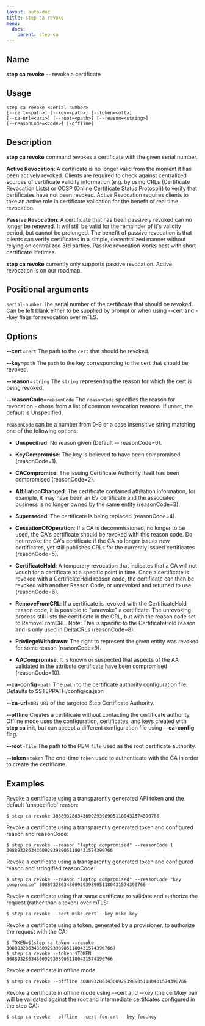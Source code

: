 ```yaml
---
layout: auto-doc
title: step ca revoke
menu:
  docs:
    parent: step ca
---
```


## Name
**step ca revoke** -- revoke a certificate

## Usage

```raw
step ca revoke <serial-number>
[--cert=<path>] [--key=<path>] [--token=<ott>]
[--ca-url=<uri>] [--root=<path>] [--reason=<string>]
[--reasonCode=<code>] [-offline]
```

## Description


**step ca revoke** command revokes a certificate with the given serial
number.

**Active Revocation**: A certificate is no longer valid from the moment it has
been actively revoked. Clients are required to check against centralized
sources of certificate validity information (e.g. by using CRLs (Certificate
Revocation Lists) or OCSP (Online Certificate Status Protocol)) to
verify that certificates have not been revoked. Active Revocation requires
clients to take an active role in certificate validation for the benefit of
real time revocation.

**Passive Revocation**: A certificate that has been passively revoked can no
longer be renewed. It will still be valid for the remainder of it's validity period,
but cannot be prolonged. The benefit of passive revocation is that clients
can verify certificates in a simple, decentralized manner without relying on
centralized 3rd parties. Passive revocation works best with short
certificate lifetimes.

**step ca revoke** currently only supports passive revocation. Active revocation
is on our roadmap.

## Positional arguments

`serial-number`
The serial number of the certificate that should be revoked. Can be left blank
either to be supplied by prompt or when using --cert and --key flags for
revocation over mTLS.

## Options


**--cert**=`cert`
The path to the `cert` that should be revoked.

**--key**=`path`
The `path` to the key corresponding to the cert that should be revoked.

**--reason**=`string`
The `string` representing the reason for which the cert is being revoked.

**--reasonCode**=`reasonCode`
The `reasonCode` specifies the reason for revocation - chose from a list of
common revocation reasons. If unset, the default is Unspecified.

`reasonCode` can be a number from 0-9 or a case insensitive string matching
one of the following options:

- **Unspecified**: No reason given (Default -- reasonCode=0).

- **KeyCompromise**: The key is believed to have been compromised (reasonCode=1).

- **CACompromise**: The issuing Certificate Authority itself has been compromised (reasonCode=2).

- **AffiliationChanged**: The certificate contained affiliation information, for example, it may
have been an EV certificate and the associated business is no longer owned by
the same entity (reasonCode=3).

- **Superseded**: The certificate is being replaced (reasonCode=4).

- **CessationOfOperation**: If a CA is decommissioned, no longer to be used, the CA's certificate
should be revoked with this reason code. Do not revoke the CA's certificate if
the CA no longer issues new certificates, yet still publishes CRLs for the
currently issued certificates (reasonCode=5).

- **CertificateHold**: A temporary revocation that indicates that a CA will not vouch for a
certificate at a specific point in time. Once a certificate is revoked with a
CertificateHold reason code, the certificate can then be revoked with another
Reason Code, or unrevoked and returned to use (reasonCode=6).

- **RemoveFromCRL**: If a certificate is revoked with the CertificateHold reason code, it is
possible to "unrevoke" a certificate. The unrevoking process still lists the
certificate in the CRL, but with the reason code set to RemoveFromCRL.
Note: This is specific to the CertificateHold reason and is only used in DeltaCRLs
(reasonCode=8).

- **PrivilegeWithdrawn**: The right to represent the given entity was revoked for some reason
(reasonCode=9).

- **AACompromise**: It is known or suspected that aspects of the AA validated in the
attribute certificate have been compromised (reasonCode=10).


**--ca-config**=`path`
The `path` to the certificate authority configuration file. Defaults to
$STEPPATH/config/ca.json

**--ca-url**=`URI`
`URI` of the targeted Step Certificate Authority.

**--offline**
Creates a certificate without contacting the certificate authority. Offline mode
uses the configuration, certificates, and keys created with **step ca init**,
but can accept a different configuration file using **--ca-config** flag.

**--root**=`file`
The path to the PEM `file` used as the root certificate authority.

**--token**=`token`
The one-time `token` used to authenticate with the CA in order to create the
certificate.

## Examples

Revoke a certificate using a transparently generated API token and the default
'unspecified' reason:
```shell
$ step ca revoke 308893286343609293989051180431574390766
```

Revoke a certificate using a transparently generated token and configured reason
and reasonCode:
```shell
$ step ca revoke --reason "laptop compromised" --reasonCode 1 308893286343609293989051180431574390766
```

Revoke a certificate using a transparently generated token and configured reason
and stringified reasonCode:
```shell
$ step ca revoke --reason "laptop compromised" --reasonCode "key compromise" 308893286343609293989051180431574390766
```

Revoke a certificate using that same certificate to validate and authorize the
request (rather than a token) over mTLS:
```shell
$ step ca revoke --cert mike.cert --key mike.key
```

Revoke a certificate using a token, generated by a provisioner, to authorize
the request with the CA:
```shell
$ TOKEN=$(step ca token --revoke 308893286343609293989051180431574390766)
$ step ca revoke --token $TOKEN 308893286343609293989051180431574390766
```

Revoke a certificate in offline mode:
```shell
$ step ca revoke --offline 308893286343609293989051180431574390766
```

Revoke a certificate in offline mode using --cert and --key (the cert/key pair
will be validated against the root and intermediate certifcates configured in
the step CA):
```shell
$ step ca revoke --offline --cert foo.crt --key foo.key
```


